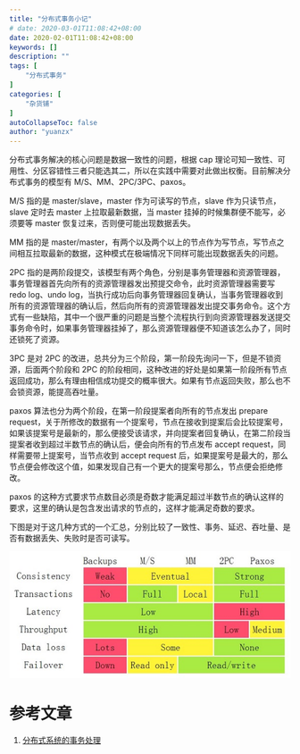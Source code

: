 ```yaml
---
title: "分布式事务小记"
# date: 2020-03-01T11:08:42+08:00
date: 2020-02-01T11:08:42+08:00
keywords: []
description: ""
tags: [
    "分布式事务"
]
categories: [
    "杂货铺"
]
autoCollapseToc: false
author: "yuanzx"
---
```


分布式事务解决的核心问题是数据一致性的问题，根据 cap 理论可知一致性、可用性、分区容错性三者只能选其二，所以在实践中需要对此做出权衡。目前解决分布式事务的模型有 M/S、MM、2PC/3PC、paxos。

M/S 指的是 master/slave，master 作为可读写的节点，slave 作为只读节点，slave 定时去 master 上拉取最新数据，当 master 挂掉的时候集群便不能写，必须要等 master 恢复过来，否则便可能出现数据丢失。

MM 指的是 master/master，有两个以及两个以上的节点作为写节点，写节点之间相互拉取最新的数据，这种模式在极端情况下同样可能出现数据丢失的问题。

2PC 指的是两阶段提交，该模型有两个角色，分别是事务管理器和资源管理器，事务管理器首先向所有的资源管理器发出预提交命令，此时资源管理器需要写 redo log、undo log，当执行成功后向事务管理器回复确认，当事务管理器收到所有的资源管理器的确认后，然后向所有的资源管理器发出提交事务命令。这个方式有一些缺陷，其中一个很严重的问题是当整个流程执行到向资源管理器发送提交事务命令时，如果事务管理器挂掉了，那么资源管理器便不知道该怎么办了，同时还锁死了资源。

3PC 是对 2PC 的改进，总共分为三个阶段，第一阶段先询问一下，但是不锁资源，后面两个阶段和 2PC 的阶段相同，这种改进的好处是如果第一阶段所有节点返回成功，那么有理由相信成功提交的概率很大。如果有节点返回失败，那么也不会锁资源，能提高吞吐量。

paxos 算法也分为两个阶段，在第一阶段提案者向所有的节点发出 prepare request，关于所修改的数据有一个提案号，节点在接收到提案后会比较提案号，如果该提案号是最新的，那么便接受该请求，并向提案者回复确认，在第二阶段当提案者收到超过半数节点的确认后，便会向所有的节点发布 accept request，同样需要带上提案号，当节点收到 accept request 后，如果提案号是最大的，那么节点便会修改这个值，如果发现自己有一个更大的提案号那么，节点便会拒绝修改。

paxos 的这种方式要求节点数目必须是奇数才能满足超过半数节点的确认这样的要求，这里的确认是包含发出请求的节点的，这样才能满足奇数的要求。

下图是对于这几种方式的一个汇总，分别比较了一致性、事务、延迟、吞吐量、是否有数据丢失、失败时是否可读写。

![](/hub/2020/March/1.jpg)

# 参考文章

1. [分布式系统的事务处理](https://coolshell.cn/articles/10910.html)